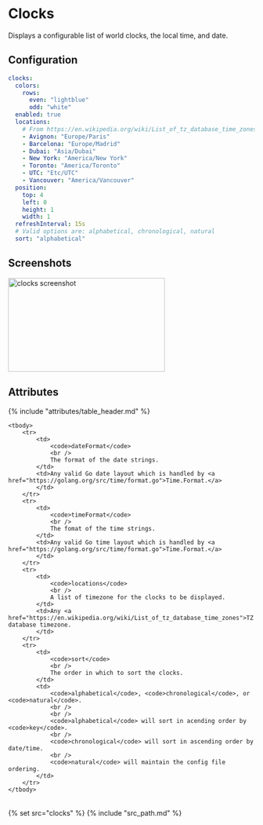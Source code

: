 # Clocks

Displays a configurable list of world clocks, the local time, and date.

## Configuration

```yaml
clocks:
  colors:
    rows:
      even: "lightblue"
      odd: "white"
  enabled: true
  locations:
    # From https://en.wikipedia.org/wiki/List_of_tz_database_time_zones
    - Avignon: "Europe/Paris"
    - Barcelona: "Europe/Madrid"
    - Dubai: "Asia/Dubai"
    - New York: "America/New York"
    - Toronto: "America/Toronto"
    - UTC: "Etc/UTC"
    - Vancouver: "America/Vancouver"
  position:
    top: 4
    left: 0
    height: 1
    width: 1
  refreshInterval: 15s
  # Valid options are: alphabetical, chronological, natural
  sort: "alphabetical"
```

## Screenshots

<img src="/assets/modules/clocks.png" class="screenshot" width="320" height="191" alt="clocks screenshot" />

## Attributes

<table>
    {% include "attributes/table_header.md" %}

    <tbody>
        <tr>
            <td>
                <code>dateFormat</code>
                <br />
                The format of the date strings.
            </td>
            <td>Any valid Go date layout which is handled by <a href="https://golang.org/src/time/format.go">Time.Format.</a>
            </td>
        </tr>
        <tr>
            <td>
                <code>timeFormat</code>
                <br />
                The fomat of the time strings.
            </td>
            <td>Any valid Go time layout which is handled by <a href="https://golang.org/src/time/format.go">Time.Format.</a>
            </td>
        </tr>
        <tr>
            <td>
                <code>locations</code>
                <br />
                A list of timezone for the clocks to be displayed.
            </td>
            <td>Any <a href="https://en.wikipedia.org/wiki/List_of_tz_database_time_zones">TZ database timezone.
            </td>
        </tr>
        <tr>
            <td>
                <code>sort</code>
                <br />
                The order in which to sort the clocks.
            </td>
            <td>
                <code>alphabetical</code>, <code>chronological</code>, or <code>natural</code>. 
                <br />
                <br />
                <code>alphabetical</code> will sort in acending order by <code>key</code>.
                <br />
                <code>chronological</code> will sort in ascending order by date/time.
                <br />
                <code>natural</code> will maintain the config file ordering.
            </td>
        </tr>
    </tbody>
</table>

{% set src="clocks" %}
{% include "src_path.md" %}
